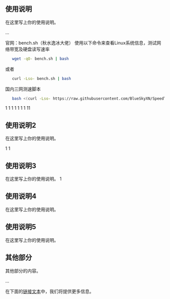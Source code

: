 ## 使用说明

在这里写上你的使用说明。

...

<a name="anchor"></a>
官网：bench.sh（秋水逸冰大佬）
使用以下命令来查看Linux系统信息，测试网络带宽及硬盘读写速率
```bash
   wget -qO- bench.sh | bash
```
或者
```bash
   curl -Lso- bench.sh | bash
```
国内三网测速脚本
```bash
   bash <(curl -Lso- https://raw.githubusercontent.com/BlueSkyXN/SpeedTestCN/main/superspeed.sh)
```

1
1
1
1
1
1
1
11
## 使用说明2

在这里写上你的使用说明。

1
1
## 使用说明3

在这里写上你的使用说明。
1


## 使用说明4

在这里写上你的使用说明。


## 使用说明5

在这里写上你的使用说明。

## 其他部分

其他部分的内容。

...

在下面的[链接文本](#anchor)中，我们将提供更多信息。
